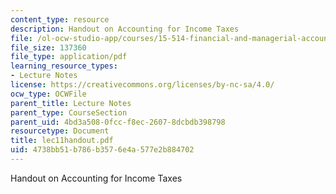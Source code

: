 ```yaml
---
content_type: resource
description: Handout on Accounting for Income Taxes
file: /ol-ocw-studio-app/courses/15-514-financial-and-managerial-accounting-summer-2003/4738bb51b786b3576e4a577e2b884702_lec11handout.pdf
file_size: 137360
file_type: application/pdf
learning_resource_types:
- Lecture Notes
license: https://creativecommons.org/licenses/by-nc-sa/4.0/
ocw_type: OCWFile
parent_title: Lecture Notes
parent_type: CourseSection
parent_uid: 4bd3a508-0fcc-f8ec-2607-8dcbdb398798
resourcetype: Document
title: lec11handout.pdf
uid: 4738bb51-b786-b357-6e4a-577e2b884702
---
```

Handout on Accounting for Income Taxes